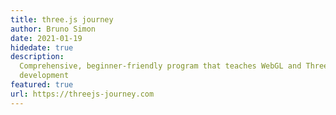 ```yaml
---
title: three.js journey
author: Bruno Simon
date: 2021-01-19
hidedate: true
description:
  Comprehensive, beginner-friendly program that teaches WebGL and Three.js
  development
featured: true
url: https://threejs-journey.com
---
```

